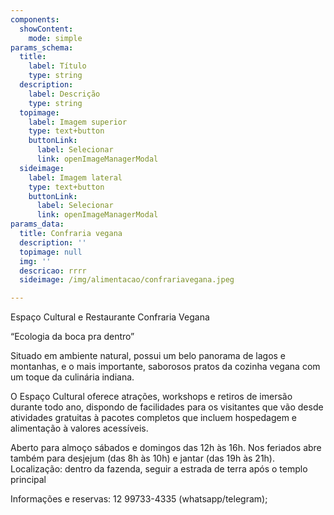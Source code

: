```yaml
---
components:
  showContent:
    mode: simple
params_schema:
  title:
    label: Título
    type: string
  description:
    label: Descrição
    type: string
  topimage:
    label: Imagem superior
    type: text+button
    buttonLink:
      label: Selecionar
      link: openImageManagerModal
  sideimage:
    label: Imagem lateral
    type: text+button
    buttonLink:
      label: Selecionar
      link: openImageManagerModal
params_data:
  title: Confraria vegana
  description: ''
  topimage: null
  img: ''
  descricao: rrrr
  sideimage: /img/alimentacao/confrariavegana.jpeg

---
```


Espaço Cultural e Restaurante Confraria Vegana

“Ecologia da boca pra dentro”

Situado em ambiente natural, possui um belo panorama de lagos e montanhas, e o mais importante, saborosos pratos da cozinha vegana com um toque da culinária indiana.

O Espaço Cultural oferece atrações, workshops e retiros de imersão durante todo ano, dispondo de facilidades para os visitantes que vão desde atividades gratuitas à pacotes completos que incluem hospedagem e alimentação à valores acessíveis.

Aberto para almoço sábados e domingos das 12h às 16h. Nos feriados abre também para desjejum (das 8h às 10h) e jantar (das 19h às 21h). 
Localização: dentro da fazenda, seguir a estrada de terra após o templo principal

Informações e reservas:
12 99733-4335 (whatsapp/telegram);